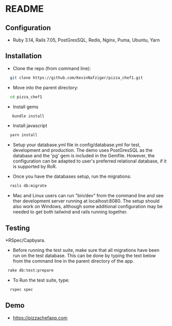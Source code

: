 # README

## Configuration
* Ruby 3.14, Rails 7.05, PostGresSQL, Redis, Nginx, Puma, Ubuntu, Yarn

## Installation
* Clone the repo (from command line):
 ```sh
   git clone https://github.com/KevinNafziger/pizza_chef1.git
 ```
* Move into the parent directory:
 ```sh
   cd pizza_chef1
 ```
* Install gems
```sh
   bundle install
```
* Install javascript
```sh
  yarn install
```
* Setup your database.yml file in config/database.yml for test, development and production. The demo uses PostGresSQL as the database and the 'pg' gem is included in the Gemfile. However, the configuration can be adapted to user's preferred relational database, if it is supported by RoR.

* Once you have the databases setup, run the migrations:
```sh
  rails db:migrate
```
* Mac and Linux users can run "bin/dev" from the command line and see ther development server running at localhost:8080. The setup should also work on Windows, although  some additional configuration may be needed to get both tailwind and rails running together.

## Testing
 *RSpec/Capbyara.
 * Before running the test suite, make sure that all migrations have been run on the test database.  This can be done by typing the text below from the command line in the parent directory of the app.
 ```sh
  rake db:test:prepare
 ```
 * To Run the test suite, type:
 ```sh
   rspec spec
 ```

## Demo
 * https://pizzachefapp.com <br>
